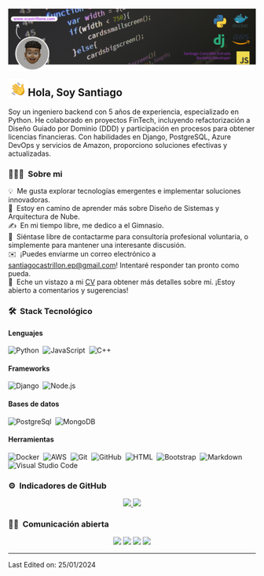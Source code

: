 ![ScastrillonE Banner](./assets/scastrillone_banner.png)

<img alt="Night Coding" src="./assets/hand_wave.gif" width='40' align="left"/><h2>Hola, Soy Santiago</h2>
<p>Soy un ingeniero backend con 5 años
de experiencia, especializado en
Python. He colaborado en proyectos
FinTech, incluyendo refactorización
a Diseño Guiado por Dominio (DDD) y
participación
en
procesos
para
obtener licencias financieras. Con
habilidades en Django, PostgreSQL,
Azure DevOps y servicios de Amazon,
proporciono soluciones efectivas y
actualizadas.</p>

<!-- ## 👋 &nbsp;Hola, Soy Santiago -->
### 👨🏻‍💻 &nbsp;Sobre mi

💡 &nbsp;Me gusta explorar tecnologías emergentes e implementar soluciones innovadoras.\
🌱 &nbsp;Estoy en camino de aprender más sobre  Diseño de Sistemas y Arquitectura de Nube.\
✍️ &nbsp;En mi tiempo libre, me dedico a el Gimnasio.\
💬 &nbsp;Siéntase libre de contactarme para consultoría profesional voluntaria, o simplemente para mantener una interesante discusión.\
✉️ &nbsp;¡Puedes enviarme un correo electrónico a <santiagocastrillon.ep@gmail.com>! Intentaré responder tan pronto como pueda.\
📄 &nbsp;Eche un vistazo a mi [CV](https://scastrillone.com/) para obtener más detalles sobre mí. ¡Estoy abierto a comentarios y sugerencias!

### 🛠 &nbsp;Stack Tecnológico

#### Lenguajes

![Python](https://img.shields.io/badge/-Python-05122A?style=flat&logo=python)&nbsp;
![JavaScript](https://img.shields.io/badge/-JavaScript-05122A?style=flat&logo=javascript)&nbsp;
![C++](https://img.shields.io/badge/-C++-05122A?style=flat&logo=C%2B%2B&logoColor=00599C)

#### Frameworks

![Django](https://img.shields.io/badge/-Django-05122A?style=flat&logo=django&logoColor=092E20)&nbsp;
![Node.js](https://img.shields.io/badge/-Node.js-05122A?style=flat&logo=node.js)

#### Bases de datos

![PostgreSql](https://img.shields.io/badge/-PostgreSql-05122A?style=flat&logo=postgresql)&nbsp;
![MongoDB](https://img.shields.io/badge/-MongoDB-05122A?style=flat&logo=mongodb)

#### Herramientas

![Docker](https://img.shields.io/badge/-Docker-05122A?style=flat&logo=docker)&nbsp;
![AWS](https://img.shields.io/badge/-AWS-05122A?style=flat&logo=AmazonAWS)&nbsp;
![Git](https://img.shields.io/badge/-Git-05122A?style=flat&logo=git)&nbsp;
![GitHub](https://img.shields.io/badge/-GitHub-05122A?style=flat&logo=github)&nbsp;
![HTML](https://img.shields.io/badge/-HTML-05122A?style=flat&logo=HTML5)&nbsp;
![Bootstrap](https://img.shields.io/badge/-Bootstrap-05122A?style=flat&logo=bootstrap&logoColor=563D7C)&nbsp;
![Markdown](https://img.shields.io/badge/-Markdown-05122A?style=flat&logo=markdown)&nbsp;
![Visual Studio Code](https://img.shields.io/badge/-Visual%20Studio%20Code-05122A?style=flat&logo=visual-studio-code&logoColor=007ACC)

### ⚙️ &nbsp;Indicadores de GitHub

<p align="center">
<a href="https://github.com/ScastrillonE">
  <img height="180em" src="https://github-readme-stats-eight-theta.vercel.app/api?username=ScastrillonE&show_icons=true&theme=algolia&include_all_commits=true&count_private=true"/>
  <img height="180em" src="https://github-readme-stats-eight-theta.vercel.app/api/top-langs/?username=ScastrillonE&layout=compact&langs_count=8&theme=algolia"/>
</a>
</p>

### 🤝🏻 &nbsp;Comunicación abierta

<p align="center">
<a href="https://scastrillone.com/"><img src="https://img.shields.io/badge/-scastrillone.com-3423A6?style=flat&logo=Google-Chrome&logoColor=white"/></a>
<a href="https://linkedin.com/in/scastrillone"><img src="https://img.shields.io/badge/-scastrillone-0077B5?style=flat&logo=Linkedin&logoColor=white"/></a>
<a href="mailto:santiagocastrillon.ep@gmail.com"><img src="https://img.shields.io/badge/-santiagocastrillon.ep@gmail.com-D14836?style=flat&logo=Gmail&logoColor=white"/></a>
<a href="https://instagram.com/scastrillone"><img src="https://img.shields.io/badge/-@scastrillone-E4405F?style=flat&logo=Instagram&logoColor=white"/></a>
</p>

-----

Last Edited on: 25/01/2024
